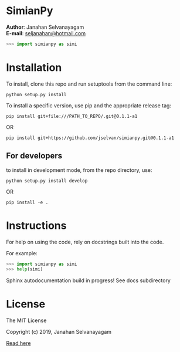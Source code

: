 # SimianPy

**Author**: Janahan Selvanayagam  
**E-mail**: <seljanahan@hotmail.com>  

```python
>>> import simianpy as simi
```

# Installation  
To install, clone this repo and run setuptools from the command line:
```
python setup.py install
```

To install a specific version, use pip and the appropriate release tag:
```
pip install git+file:///PATH_TO_REPO/.git@0.1.1-a1
```
OR
```
pip install git+https://github.com/jselvan/simianpy.git@0.1.1-a1
```

## For developers
to install in development mode, from the repo directory, use:
```
python setup.py install develop
```
OR 
```
pip install -e .
```

# Instructions
For help on using the code, rely on docstrings built into the code.  

For example:  
```python
>>> import simianpy as simi
>>> help(simi) 
```

Sphinx autodocumentation build in progress! See docs subdirectory

# License
The MIT License

Copyright (c) 2019, Janahan Selvanayagam  

[Read here](LICENSE.txt)
